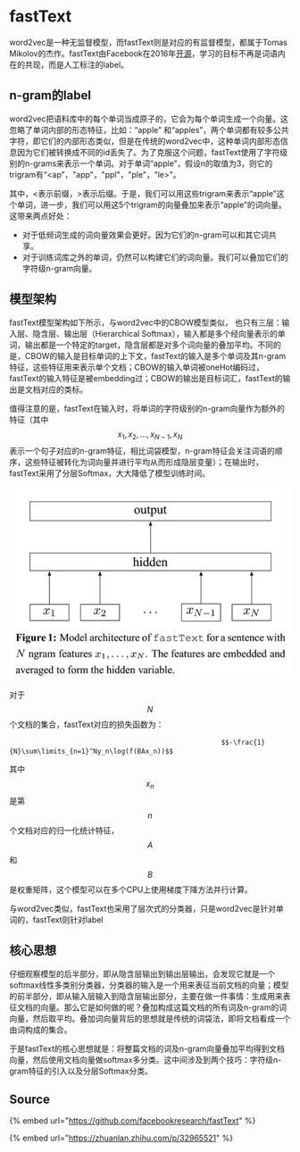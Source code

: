 # fastText

word2vec是一种无监督模型，而fastText则是对应的有监督模型，都属于Tomas Mikolov的杰作。fastText由Facebook在2016年[开源](https://github.com/facebookresearch/fastText)，学习的目标不再是词语内在的共现，而是人工标注的label。

## n-gram的label

word2vec把语料库中的每个单词当成原子的，它会为每个单词生成一个向量。这忽略了单词内部的形态特征，比如：“apple” 和“apples”，两个单词都有较多公共字符，即它们的内部形态类似，但是在传统的word2vec中，这种单词内部形态信息因为它们被转换成不同的id丢失了。为了克服这个问题，fastText使用了字符级别的n-grams来表示一个单词。对于单词“apple”，假设n的取值为3，则它的trigram有“&lt;ap”，"app"，"ppl"，"ple"，"le&gt;"。

其中，&lt;表示前缀，&gt;表示后缀。于是，我们可以用这些trigram来表示“apple”这个单词，进一步，我们可以用这5个trigram的向量叠加来表示“apple”的词向量。这带来两点好处：

* 对于低频词生成的词向量效果会更好。因为它们的n-gram可以和其它词共享。
* 对于训练词库之外的单词，仍然可以构建它们的词向量。我们可以叠加它们的字符级n-gram向量。

## 模型架构

fastText模型架构如下所示，与word2vec中的CBOW模型类似， 也只有三层：输入层、隐含层、输出层（Hierarchical Softmax），输入都是多个经向量表示的单词，输出都是一个特定的target，隐含层都是对多个词向量的叠加平均。不同的是，CBOW的输入是目标单词的上下文，fastText的输入是多个单词及其n-gram特征，这些特征用来表示单个文档；CBOW的输入单词被oneHot编码过，fastText的输入特征是被embedding过；CBOW的输出是目标词汇，fastText的输出是文档对应的类标。

值得注意的是，fastText在输入时，将单词的字符级别的n-gram向量作为额外的特征（其中 $$x_1,x_2,\dots,x_{N-1},x_N$$ 表示一个句子对应的n-gram特征，相比词袋模型，n-gram特征会关注词语的顺序，这些特征被转化为词向量并进行平均从而形成隐层变量）；在输出时，fastText采用了分层Softmax，大大降低了模型训练时间。

![](../../../.gitbook/assets/v2-7f38f23e98ee89d21fd16e34d5f07d69_hd.jpg)

对于 $$N$$ 个文档的集合，fastText对应的损失函数为：

                                                         $$-\frac{1}{N}\sum\limits_{n=1}^Ny_n\log(f(BAx_n))$$ 

其中 $$x_n$$ 是第 $$n$$ 个文档对应的归一化统计特征， $$A$$ 和 $$B$$ 是权重矩阵，这个模型可以在多个CPU上使用梯度下降方法并行计算。

与word2vec类似，fastText也采用了层次式的分类器，只是word2vec是针对单词的，fastText则针对label

## 核心思想

仔细观察模型的后半部分，即从隐含层输出到输出层输出，会发现它就是一个softmax线性多类别分类器，分类器的输入是一个用来表征当前文档的向量；模型的前半部分，即从输入层输入到隐含层输出部分，主要在做一件事情：生成用来表征文档的向量。那么它是如何做的呢？叠加构成这篇文档的所有词及n-gram的词向量，然后取平均。叠加词向量背后的思想就是传统的词袋法，即将文档看成一个由词构成的集合。

于是fastText的核心思想就是：将整篇文档的词及n-gram向量叠加平均得到文档向量，然后使用文档向量做softmax多分类。这中间涉及到两个技巧：字符级n-gram特征的引入以及分层Softmax分类。

## Source

{% embed url="https://github.com/facebookresearch/fastText" %}

{% embed url="https://zhuanlan.zhihu.com/p/32965521" %}



